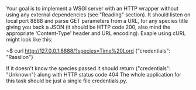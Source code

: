 Your goal is to implement a WSGI server with an HTTP wrapper without using any external
dependencies (see "Reading" section). It should listen on local port 8888 and parse GET
parameters from a URL, for any species title giving you back a JSON (it should be HTTP code 200,
also mind the appropriate 'Content-Type' header and URL encoding). Exaple using cURL might look
like this:

~$ curl http://127.0.0.1:8888/?species=Time%20Lord
{"credentials": "Rassilon"}


If it doesn't know the species passed it should return {"credentials": "Unknown"} along with
HTTP status code 404
The whole application for this task should be just a single file credentials.py.